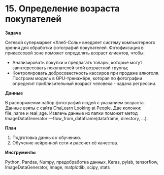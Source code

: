 # 15.	Определение возраста покупателей

**Задача**

Сетевой супермаркет «Хлеб-Соль» внедряет систему компьютерного зрения для обработки фотографий покупателей. Фотофиксация в прикассовой зоне поможет определять возраст клиентов, чтобы:
- Анализировать покупки и предлагать товары, которые могут заинтересовать покупателей этой возрастной группы;
- Контролировать добросовестность кассиров при продаже алкоголя.
Построим модель в GPU-тренажёре, которая по фотографии определит приблизительный возраст человека - задача регрессии.

**Данные**

В распоряжении набор фотографий людей с указанием возраста.
Данные взяты с сайта ChaLearn Looking at People. Две колонки: file_name и real_age. Извлечь данные из папки поможет метод ImageDataGenerator —flow_from_dataframe(dataframe, directory, ...).

**План**

1.	Подготовка данных к обучению.
2.	Обучение нейронной сети и рассчет её качества.

**Инструменты**

Python, Pandas, Numpy, предобработка данных, Keras, pylab, tensorflow, ImageDataGenerator, Image, matplotlib, scipy, stats